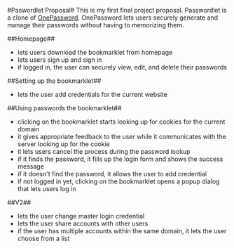 #Paswordlet Proposal#
This is my first final project proposal. Passwordlet is a clone of [OnePassword](https://agilebits.com/onepassword/mac). OnePassword lets users securely generate and manage their passwords without having to memorizing them.

##Homepage##
- lets users download the bookmarklet from homepage
- lets users sign up and sign in
- if logged in, the user can securely view, edit, and delete their passwords

##Setting up the bookmarklet##
- lets the user add credentials for the current website

##Using passwords the bookmarklet##
- clicking on the bookmarklet starts looking up for cookies for the current domain
- it gives appropriate feedback to the user while it communicates with the server looking up for the cookie
- it lets users cancel the process during the password lookup
- if it finds the password, it fills up the login form and shows the success message
- if it doesn't find the password, it allows the user to add credential
- if not logged in yet, clicking on the bookmarklet opens a popup dialog that lets users log in

##V2##
- lets the user change master login credential
- lets the user share accounts with other users
- if the user has multiple accounts within the same domain, it lets the user choose from a list